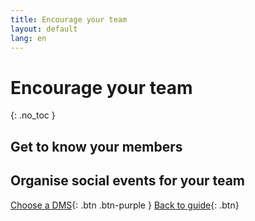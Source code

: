 ```yaml
---
title: Encourage your team
layout: default
lang: en
---
```


# Encourage your team
{: .no_toc }


## Get to know your members

## Organise social events for your team


[Choose a DMS]({{site.url}}/project-managers/pm-choose-a-dms/){: .btn .btn-purple }
[Back to guide]({{site.url}}//pm/guide#how-to){: .btn}